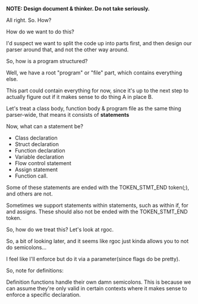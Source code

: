 **NOTE: Design document & thinker. Do not take seriously.**

All right. So. How?

How do we want to do this?

I'd suspect we want to split the code up into parts first, and then design our parser around that, and not the other
way around.

So, how is a program structured?

Well, we have a root "program" or "file" part, which contains everything else.

This part could contain everything for now, since it's up to the next step to actually figure out if it makes sense
to do thing A in place B.

Let's treat a class body, function body & program file as the same thing parser-wide, that means it consists of
**statements**

Now, what can a statement be?
- Class declaration
- Struct declaration
- Function declaration
- Variable declaration
- Flow control statement
- Assign statement
- Function call.

Some of these statements are ended with the TOKEN_STMT_END token(;), and others are not.

Sometimes we support statements within statements, such as within if, for and assigns. These should also not be
ended with the TOKEN_STMT_END token.

So, how do we treat this? Let's look at rgoc.

So, a bit of looking later, and it seems like rgoc just kinda allows you to not do semicolons...

I feel like I'll enforce but do it via a parameter(since flags do be pretty).

So, note for definitions:

Definition functions handle their own damn semicolons. This is because we can assume they're only valid in certain
contexts where it makes sense to enforce a specific declaration.